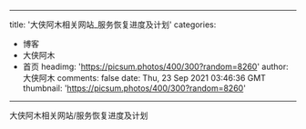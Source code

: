 
---
title: '大侠阿木相关网站_服务恢复进度及计划'
categories: 
 - 博客
 - 大侠阿木
 - 首页
headimg: 'https://picsum.photos/400/300?random=8260'
author: 大侠阿木
comments: false
date: Thu, 23 Sep 2021 03:46:36 GMT
thumbnail: 'https://picsum.photos/400/300?random=8260'
---

<div>   
大侠阿木相关网站/服务恢复进度及计划  
</div>
            